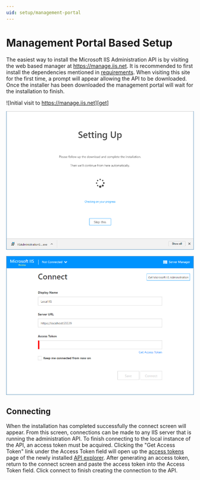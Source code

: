 ```yaml
---
uid: setup/management-portal
---
```


# Management Portal Based Setup

The easiest way to install the Microsoft IIS Administration API is by visiting the web based manager at https://manage.iis.net. It is recommended to first install the dependencies mentioned in [requirements](./requirements.md). When visiting this site for the first time, a prompt will appear allowing the API to be downloaded. Once the installer has been downloaded the management portal will wait for the installation to finish. 

![Initial visit to https://manage.iis.net][get]

![Waiting on installation to finish][await]

![Finished installing Microsoft IIS Administration API][connect]

## Connecting

When the installation has completed successfully the connect screen will appear. From this screen, connections can be made to any IIS server that is running the administration API. To finish connecting to the local instance of the API, an access token must be acquired. Clicking the "Get Access Token" link under the Access Token field will open up the [access tokens](../security/access-tokens.md) page of the newly installed [API explorer](../api-explorer/index.md). After generating an access token, return to the connect screen and paste the access token into the Access Token field. Click connect to finish creating the connection to the API.





[get]: _static/manage.iis.net-get.png "Welcome screen at https://manage.iis.net"
[await]: _static/manage.iis.net-await.png "Waiting on installation to finish"
[connect]: _static/manage.iis.net-connect.png "Finished installing Microsoft IIS Administration API"